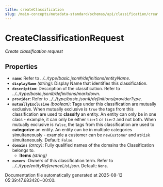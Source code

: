 ```yaml
---
title: createClassification
slug: /main-concepts/metadata-standard/schemas/api/classification/createclassification
---
```


# CreateClassificationRequest

*Create classification request*

## Properties

- **`name`**: Refer to *../../type/basic.json#/definitions/entityName*.
- **`displayName`** *(string)*: Display Name that identifies this classification.
- **`description`**: Description of the classification. Refer to *../../type/basic.json#/definitions/markdown*.
- **`provider`**: Refer to *../../type/basic.json#/definitions/providerType*.
- **`mutuallyExclusive`** *(boolean)*: Tags under this classification are mutually exclusive. When mutually exclusive is `true` the tags from this classification are used to **classify** an entity. An entity can only be in one class - example, it can only be either `tier1` or `tier2` and not both. When mutually exclusive is `false`, the tags from this classification are used to **categorize** an entity. An entity can be in multiple categories simultaneously - example a customer can be `newCustomer` and `atRisk` simultaneously. Default: `False`.
- **`domains`** *(array)*: Fully qualified names of the domains the Classification belongs to.
  - **Items** *(string)*
- **`owners`**: Owners of this classification term. Refer to *../../type/entityReferenceList.json*. Default: `None`.


Documentation file automatically generated at 2025-08-12 05:39:47.683420+00:00.
